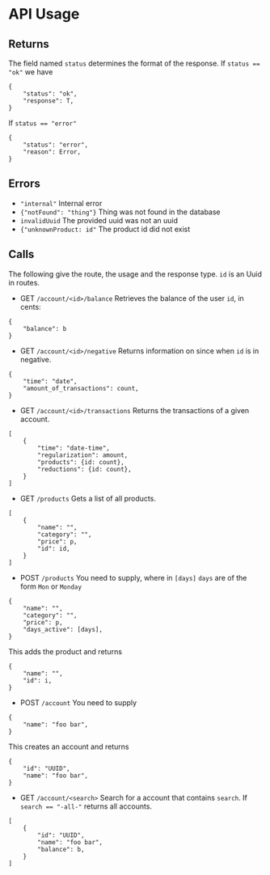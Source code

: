 # API Usage

## Returns

The field named `status` determines the format of the response. If `status == "ok"` we have

```
{
    "status": "ok",
    "response": T,
}
```

If `status == "error"`
```
{
    "status": "error",
    "reason": Error,
}
```

## Errors

 - `"internal"` Internal error
 - `{"notFound": "thing"}` Thing was not found in the database
 - `invalidUuid` The provided uuid was not an uuid
 - `{"unknownProduct: id"` The product id did not exist

## Calls

The following give the route, the usage and the response type.
`id` is an Uuid in routes.

 - GET `/account/<id>/balance` Retrieves the balance of the user `id`, in cents:
```
{
    "balance": b
}
```
 - GET `/account/<id>/negative` Returns information on since when `id` is in negative.
```
{
    "time": "date",
    "amount_of_transactions": count,
}
```
 - GET `/account/<id>/transactions` Returns the transactions of a given account.
```
[
    {
        "time": "date-time",
        "regularization": amount,
        "products": {id: count},
        "reductions": {id: count},
    }
]
```
 - GET `/products` Gets a list of all products.
```
[
    {
        "name": "",
        "category": "",
        "price": p,
        "id": id,
    }
]
```
 - POST `/products` You need to supply, where in `[days]` `days` are of the form `Mon` or `Monday`
```
{
    "name": "",
    "category": "",
    "price": p,
    "days_active": [days],
}
```
This adds the product and returns 
```
{
    "name": "",
    "id": i,
}
```
 - POST `/account` You need to supply
```
{
    "name": "foo bar",
}
```
This creates an account and returns
```
{
    "id": "UUID",
    "name": "foo bar",
}
```

 - GET `/account/<search>` Search for a account that contains `search`. If `search == "-all-"` returns all accounts.
```
[
    {
        "id": "UUID",
        "name": "foo bar",
        "balance": b,
    }
]
```
